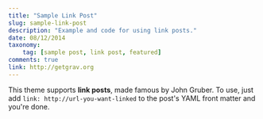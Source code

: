 ```yaml
---
title: "Sample Link Post"
slug: sample-link-post
description: "Example and code for using link posts."
date: 08/12/2014
taxonomy:
    tag: [sample post, link post, featured]
comments: true
link: http://getgrav.org
---
```


This theme supports **link posts**, made famous by John Gruber. To use, just add `link: http://url-you-want-linked` to the post's YAML front matter and you're done.
